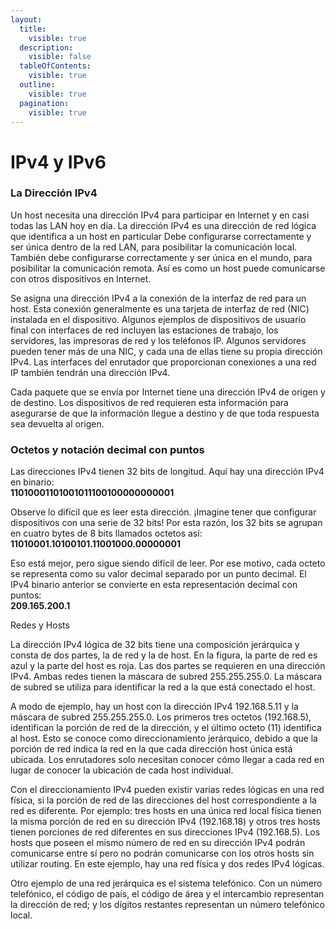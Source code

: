 ```yaml
---
layout:
  title:
    visible: true
  description:
    visible: false
  tableOfContents:
    visible: true
  outline:
    visible: true
  pagination:
    visible: true
---
```


# IPv4 y IPv6

### La Dirección IPv4

Un host necesita una dirección IPv4 para participar en Internet y en casi todas las LAN hoy en día. La dirección IPv4 es una dirección de red lógica que identifica a un host en particular Debe configurarse correctamente y ser única dentro de la red LAN, para posibilitar la comunicación local. También debe configurarse correctamente y ser única en el mundo, para posibilitar la comunicación remota. Así es como un host puede comunicarse con otros dispositivos en Internet.

Se asigna una dirección IPv4 a la conexión de la interfaz de red para un host. Esta conexión generalmente es una tarjeta de interfaz de red (NIC) instalada en el dispositivo. Algunos ejemplos de dispositivos de usuario final con interfaces de red incluyen las estaciones de trabajo, los servidores, las impresoras de red y los teléfonos IP. Algunos servidores pueden tener más de una NIC, y cada una de ellas tiene su propia dirección IPv4. Las interfaces del enrutador que proporcionan conexiones a una red IP también tendrán una dirección IPv4.

Cada paquete que se envía por Internet tiene una dirección IPv4 de origen y de destino. Los dispositivos de red requieren esta información para asegurarse de que la información llegue a destino y de que toda respuesta sea devuelta al origen.

### Octetos y notación decimal con puntos

Las direcciones IPv4 tienen 32 bits de longitud. Aquí hay una dirección IPv4 en binario:\
**11010001101001011100100000000001**

Observe lo difícil que es leer esta dirección. ¡Imagine tener que configurar dispositivos con una serie de 32 bits! Por esta razón, los 32 bits se agrupan en cuatro bytes de 8 bits llamados octetos así:\
**11010001.10100101.11001000.00000001**

Eso está mejor, pero sigue siendo difícil de leer. Por ese motivo, cada octeto se representa como su valor decimal separado por un punto decimal. El IPv4 binario anterior se convierte en esta representación decimal con puntos:\
**209.165.200.1**

Redes y Hosts

La dirección IPv4 lógica de 32 bits tiene una composición jerárquica y consta de dos partes, la de red y la de host. En la figura, la parte de red es azul y la parte del host es roja. Las dos partes se requieren en una dirección IPv4. Ambas redes tienen la máscara de subred 255.255.255.0. La máscara de subred se utiliza para identificar la red a la que está conectado el host.

A modo de ejemplo, hay un host con la dirección IPv4 192.168.5.11 y la máscara de subred 255.255.255.0. Los primeros tres octetos (192.168.5), identifican la porción de red de la dirección, y el último octeto (11) identifica al host. Esto se conoce como direccionamiento jerárquico, debido a que la porción de red indica la red en la que cada dirección host única está ubicada. Los enrutadores solo necesitan conocer cómo llegar a cada red en lugar de conocer la ubicación de cada host individual.

Con el direccionamiento IPv4 pueden existir varias redes lógicas en una red física, si la porción de red de las direcciones del host correspondiente a la red es diferente. Por ejemplo: tres hosts en una única red local física tienen la misma porción de red en su dirección IPv4 (192.168.18) y otros tres hosts tienen porciones de red diferentes en sus direcciones IPv4 (192.168.5). Los hosts que poseen el mismo número de red en su dirección IPv4 podrán comunicarse entre sí pero no podrán comunicarse con los otros hosts sin utilizar routing. En este ejemplo, hay una red física y dos redes IPv4 lógicas.

Otro ejemplo de una red jerárquica es el sistema telefónico. Con un número telefónico, el código de país, el código de área y el intercambio representan la dirección de red; y los dígitos restantes representan un número telefónico local.
